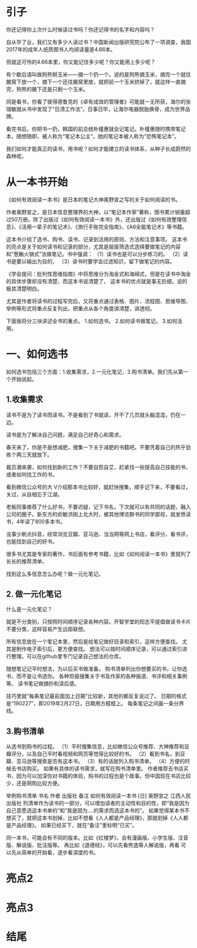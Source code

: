 

# 引子

你还记得你上次什么时候读过书吗？你还记得书的名字和内容吗？

自从毕了业，我们又有多少人读过书？中国新闻出版研究院公布了一项调查，我国2017年的成年人纸质图书人均阅读量是4.66本。

但就这可怜的4.66本里，你又能记住多少呢？你又能用上多少呢？

有个歇后语叫做狗熊掰玉米——摘一个扔一个。说的是狗熊摘玉米，摘完一个就往腋窝下放一个，摘下一个还往腋窝里放，就把前一个玉米挤掉了，就这样一直摘完，狗熊的腋下还是只剩一个玉米。

同是看书，你看了彼得德鲁克的《卓有成效的管理者》可能就一无所获，海尔的张瑞敏就从书中发现了“日清工作法”，日事日毕，让海尔电器脱胎换骨，成为世界品牌。

看完书后，你把书一扔，韩国的前总统朴槿惠就会记笔记。朴槿惠随时携带笔记本，随想随即，被人称为“笔记本公主”，她的笔记本被人称为“恐怖笔记本”。

我们如何才能真正的读书，用书呢？如何才能建立的读书体系，从种子长成蔚然的森林呢。

# 从一本书开始

《如何有效阅读一本书》是日本的笔记大神奥野宣之写的关于如何阅读的书。

作者奥野宣之，是日本信息整理界的大神，以“笔记本作家”著称，图书累计销量超过50万册。除了出版过《如何有效阅读一本书》外，还出版过《如何有效整理信息》、《活用一辈子的笔记术》、《旅行手账完全指南》、《A6全能笔记术》等书籍。

这本书介绍了选书、购书、读书、记录到活用的原则、方法和注意事项。 这本书的亮点是关于如何读书和记录的部分，尤其是层层筛选式选择要做笔记的内容和“葱鲔火锅式”法做笔记。书中强调： （1）读书也是可以分步练习的。 （2）读书是要以输出为目的， （3）读书时要学会过滤知识，留下做笔记的内容。

《学会提问：批判性思维指南》中将思维分为淘金式和海绵式，但是在读书中淘金的具体步骤却没有清楚，而这本书说清楚了。 这本书的优点就是事无巨细，说的极其清楚明白。

尤其是作者将读书的过程写完后，又将重点通过表格、图片、流程图、思维导图、举例等形式将重点反复列出，把重点从各个角度讲清楚，讲透彻。

下面我将分三块讲述全书的重点。
1.如何选书。
2.如何读书做笔记。
3.如何活用。

# 一、如何选书 

如何选书包括三个方面：1.收集需求，2.一元化笔记，3.购书清单。我们先从第一个开始说起。

## 1.收集需求

读书不是为了读书而读书。不是看到了书就读，开不了几页就头脑混混，仍在一边。

读书是为了解决自己问题，满足自己好奇心和需求。

春天来了，你是不是想减肥，搜集一下关于减肥的书籍吧。不要凭着自己的热乎劲练个两三天就放下。

裁员潮来袭，如何找到新的工作？不要自怨自艾，赶紧找一些提高自己技能的书，或者如何找工作的书。

看到微信公众号的大	V介绍那本书比较好，就赶快搜集，顺手记下来，不要看过，关过，从自相忘于江湖。

老板同事推荐了什么好书，不要迟疑，记下书名，下次就可以有共同的话题，融入公司的圈子。新东方的俞敏洪刚上北大时，被其他博览群书的同学鄙视，就发愤读书，4年读了800多本书。

没事少刷点抖音，经常浏览豆瓣、亚马逊、当当网等网上书店，看评分，看书评，也能找到自己的好书。

很多书尤其是专家的著作，书后面有参考书籍，比如《如何阅读一本书》里就列了长长的推荐清单。

找到这么多信息怎么办呢？做一元化笔记。

## 2. 做一元化笔记

什么是一元化笔记？

就是不分类别，只按照时间顺序记录各种内容。开智学堂的阳志平提倡做读书卡片不要分类，这样容易产生远距联想。 

所有信息放在一个笔记本里，然后是给笔记做好目录和索引，这样方便查找。 尤其是制作电子索引后，更方便查找。 想法可以按时间顺序记录，可以通过索引进行整理。可以在github里专门记录自己想法的仓库。


随想笔记记平时想法，为以后买书做准备。 购书清单列出你想要买的书，让你选书，而不是让书选你。 各种剪报搜集关于书及作家的各种报道、书评和相关事例等。 读书笔记做摘抄和读后感。

技巧里就“每条笔记最前面加上日期”比较新，其他的都反复说过了。 日期的格式是“190227”，即2019年2月27日，日期用方框框上。 每条笔记之间画一条分界线。

## 3.购书清单

从选书到购书的过程。 （1）平时搜集信息，比如微信公众号推荐、大神推荐和豆瓣评分，以及自己平时看视频和网页等觉得比较好的书。 （2）看到书名，到豆瓣、亚马逊等搜索是否有这本书。 （3）有的话就列入购书清单。 （4）方便的时候去书店购买。 如果有具体的读书需求，就写在购书清单里。 作者推荐去书店买书，因为可以加深你对书籍的体验，购书的过程也是个故事。但中国现在书店比较少，还是网购比较方便。

举例购书清单 书名 作者 出版社 备注 如何有效阅读一本书 [日] 奥野宣之 江西人民出版社 列清单作为读书的一部分，可以增加读者的主动性和目的性，即“我是因为自己意愿选这本书单的“和”我是因为....的需求而选这本书的”。 如果觉得某本书不想买了，就把这本书划掉，比如不想看《人人都是产品经理》，那就划掉《人人都是产品经理》。 如果已经买下，就在“备注”里标明“已买”。

同一本书，可能会有不同的版本。比如《红楼梦》，会有漫画版、小学生版、注音版、解说版、批注版等。 再比如《道德经》，可以先看熊逸等人解说版，再看 可以先从简单的开始看，逐步看深度的书。

























# 亮点2
# 亮点3
# 结尾




<!--stackedit_data:
eyJoaXN0b3J5IjpbNDA2MjkyNTAxLC0xNjg2Njg0MjUyXX0=
-->